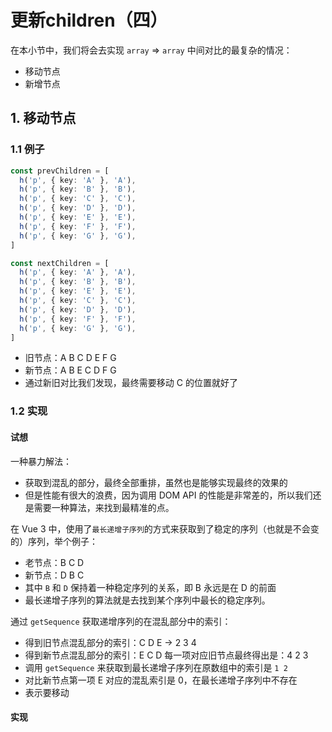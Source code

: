 # 更新children（四）

在本小节中，我们将会去实现 `array` => `array` 中间对比的最复杂的情况：

- 移动节点
- 新增节点

## 1. 移动节点

### 1.1 例子

```ts
const prevChildren = [
  h('p', { key: 'A' }, 'A'),
  h('p', { key: 'B' }, 'B'),
  h('p', { key: 'C' }, 'C'),
  h('p', { key: 'D' }, 'D'),
  h('p', { key: 'E' }, 'E'),
  h('p', { key: 'F' }, 'F'),
  h('p', { key: 'G' }, 'G'),
]

const nextChildren = [
  h('p', { key: 'A' }, 'A'),
  h('p', { key: 'B' }, 'B'),
  h('p', { key: 'E' }, 'E'),
  h('p', { key: 'C' }, 'C'),
  h('p', { key: 'D' }, 'D'),
  h('p', { key: 'F' }, 'F'),
  h('p', { key: 'G' }, 'G'),
]
```

- 旧节点：A B C D E F G
- 新节点：A B E C D F G
- 通过新旧对比我们发现，最终需要移动 C 的位置就好了

### 1.2 实现

#### 试想

一种暴力解法：

- 获取到混乱的部分，最终全部重排，虽然也是能够实现最终的效果的
- 但是性能有很大的浪费，因为调用 DOM API 的性能是非常差的，所以我们还是需要一种算法，来找到最精准的点。

在 Vue 3 中，使用了`最长递增子序列`的方式来获取到了稳定的序列（也就是不会变的）序列，举个例子：

- 老节点：B C D
- 新节点：D B C
- 其中 `B` 和 `D` 保持着一种稳定序列的关系，即 B 永远是在 D 的前面
- 最长递增子序列的算法就是去找到某个序列中最长的稳定序列。

通过 `getSequence` 获取递增序列的在混乱部分中的索引：

- 得到旧节点混乱部分的索引：C D E -> 2 3 4
- 得到新节点混乱部分的索引：E C D 每一项对应旧节点最终得出是：4 2 3
- 调用 `getSequence` 来获取到最长递增子序列在原数组中的索引是 `1 2`
- 对比新节点第一项 E 对应的混乱索引是 0，在最长递增子序列中不存在
- 表示要移动



#### 实现

